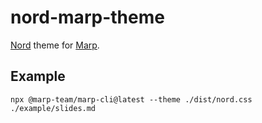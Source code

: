 # nord-marp-theme

[Nord](https://www.nordtheme.com/) theme for [Marp](https://marp.app/).

## Example

```
npx @marp-team/marp-cli@latest --theme ./dist/nord.css ./example/slides.md
```
